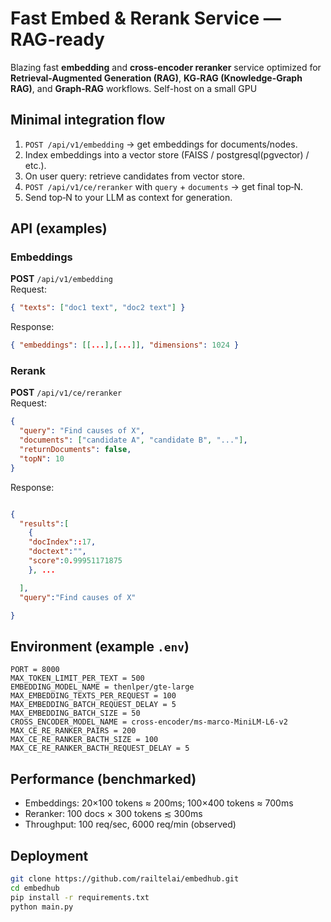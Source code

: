 # Fast Embed & Rerank Service — RAG-ready

Blazing fast **embedding** and **cross-encoder reranker** service optimized for **Retrieval-Augmented Generation (RAG)**, **KG‑RAG (Knowledge-Graph RAG)**, and **Graph‑RAG** workflows. Self-host on a small GPU


## Minimal integration flow

1. `POST /api/v1/embedding` → get embeddings for documents/nodes.
2. Index embeddings into a vector store (FAISS / postgresql(pgvector) / etc.).
3. On user query: retrieve candidates from vector store.
4. `POST /api/v1/ce/reranker` with `query` + `documents` → get final top‑N.
5. Send top‑N to your LLM as context for generation.

## API (examples)

### Embeddings

**POST** `/api/v1/embedding`  
Request:

```json
{ "texts": ["doc1 text", "doc2 text"] }
```

Response:

```json
{ "embeddings": [[...],[...]], "dimensions": 1024 }
```

### Rerank

**POST** `/api/v1/ce/reranker`  
Request:

```json
{
  "query": "Find causes of X",
  "documents": ["candidate A", "candidate B", "..."],
  "returnDocuments": false,
  "topN": 10
}
```

Response:

```json

{
  "results":[
    {
    "docIndex"::17,
    "doctext":"",
    "score":0.99951171875
    }, ...

  ],
  "query":"Find causes of X"

}

```
## Environment (example `.env`)
```env
PORT = 8000
MAX_TOKEN_LIMIT_PER_TEXT = 500
EMBEDDING_MODEL_NAME = thenlper/gte-large
MAX_EMBEDDING_TEXTS_PER_REQUEST = 100
MAX_EMBEDDING_BATCH_REQUEST_DELAY = 5
MAX_EMBEDDING_BATCH_SIZE = 50
CROSS_ENCODER_MODEL_NAME = cross-encoder/ms-marco-MiniLM-L6-v2
MAX_CE_RE_RANKER_PAIRS = 200
MAX_CE_RE_RANKER_BACTH_SIZE = 100
MAX_CE_RE_RANKER_BACTH_REQUEST_DELAY = 5
```

## Performance (benchmarked)

- Embeddings: 20×100 tokens ≈ 200ms; 100×400 tokens ≈ 700ms
- Reranker: 100 docs × 300 tokens ≲ 300ms
- Throughput: 100 req/sec, 6000 req/min (observed)

## Deployment

```bash
git clone https://github.com/railtelai/embedhub.git
cd embedhub
pip install -r requirements.txt
python main.py
```

